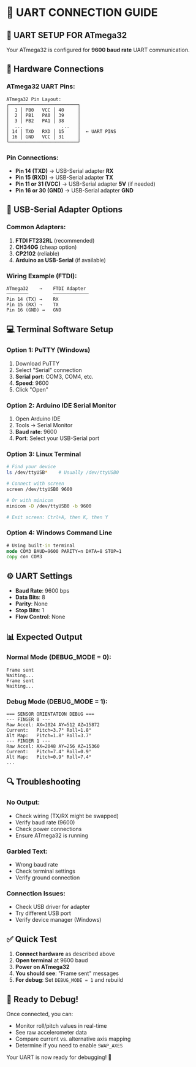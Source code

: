 # 🔌 UART CONNECTION GUIDE

## 🎯 **UART SETUP FOR ATmega32**

Your ATmega32 is configured for **9600 baud rate** UART communication.

## 🔧 **Hardware Connections**

### **ATmega32 UART Pins**:
```
ATmega32 Pin Layout:
┌─────────────────────────┐
│  1 │ PB0   VCC │ 40     │
│  2 │ PB1   PA0 │ 39     │
│  3 │ PB2   PA1 │ 38     │
│  ...              ...   │
│ 14 │ TXD   RXD │ 15     │  ← UART PINS
│ 16 │ GND   VCC │ 31     │
└─────────────────────────┘
```

### **Pin Connections**:
- **Pin 14 (TXD)** → USB-Serial adapter **RX**
- **Pin 15 (RXD)** → USB-Serial adapter **TX**  
- **Pin 11 or 31 (VCC)** → USB-Serial adapter **5V** (if needed)
- **Pin 16 or 30 (GND)** → USB-Serial adapter **GND**

## 📱 **USB-Serial Adapter Options**

### **Common Adapters**:
1. **FTDI FT232RL** (recommended)
2. **CH340G** (cheap option)
3. **CP2102** (reliable)
4. **Arduino as USB-Serial** (if available)

### **Wiring Example (FTDI)**:
```
ATmega32    →    FTDI Adapter
────────         ─────────────
Pin 14 (TX) →    RX
Pin 15 (RX) →    TX
Pin 16 (GND) →   GND
```

## 💻 **Terminal Software Setup**

### **Option 1: PuTTY (Windows)**
1. Download PuTTY
2. Select "Serial" connection
3. **Serial port**: COM3, COM4, etc.
4. **Speed**: 9600
5. Click "Open"

### **Option 2: Arduino IDE Serial Monitor**
1. Open Arduino IDE
2. Tools → Serial Monitor
3. **Baud rate**: 9600
4. **Port**: Select your USB-Serial port

### **Option 3: Linux Terminal**
```bash
# Find your device
ls /dev/ttyUSB*    # Usually /dev/ttyUSB0

# Connect with screen
screen /dev/ttyUSB0 9600

# Or with minicom
minicom -D /dev/ttyUSB0 -b 9600

# Exit screen: Ctrl+A, then K, then Y
```

### **Option 4: Windows Command Line**
```cmd
# Using built-in terminal
mode COM3 BAUD=9600 PARITY=n DATA=8 STOP=1
copy con COM3
```

## ⚙️ **UART Settings**
- **Baud Rate**: 9600 bps
- **Data Bits**: 8
- **Parity**: None
- **Stop Bits**: 1
- **Flow Control**: None

## 📊 **Expected Output**

### **Normal Mode (DEBUG_MODE = 0)**:
```
Frame sent
Waiting...
Frame sent  
Waiting...
```

### **Debug Mode (DEBUG_MODE = 1)**:
```
=== SENSOR ORIENTATION DEBUG ===
--- FINGER 0 ---
Raw Accel: AX=1024 AY=512 AZ=15872
Current:   Pitch=3.7° Roll=1.8°
Alt Map:   Pitch=1.8° Roll=3.7°
--- FINGER 1 ---
Raw Accel: AX=2048 AY=256 AZ=15360
Current:   Pitch=7.4° Roll=0.9°
Alt Map:   Pitch=0.9° Roll=7.4°
...
```

## 🔍 **Troubleshooting**

### **No Output**:
- Check wiring (TX/RX might be swapped)
- Verify baud rate (9600)
- Check power connections
- Ensure ATmega32 is running

### **Garbled Text**:
- Wrong baud rate
- Check terminal settings
- Verify ground connection

### **Connection Issues**:
- Check USB driver for adapter
- Try different USB port
- Verify device manager (Windows)

## ✅ **Quick Test**

1. **Connect hardware** as described above
2. **Open terminal** at 9600 baud
3. **Power on ATmega32**
4. **You should see**: "Frame sent" messages
5. **For debug**: Set `DEBUG_MODE = 1` and rebuild

## 🚀 **Ready to Debug!**

Once connected, you can:
- Monitor roll/pitch values in real-time
- See raw accelerometer data
- Compare current vs. alternative axis mapping
- Determine if you need to enable `SWAP_AXES`

Your UART is now ready for debugging! 🎯
